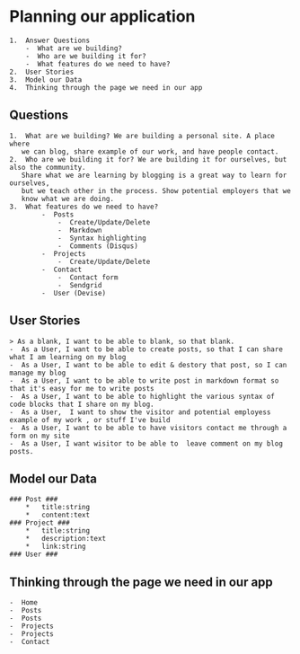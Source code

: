 # Planning our application
    1.  Answer Questions
        -  What are we building?
        -  Who are we building it for?
        -  What features do we need to have?
    2.  User Stories
    3.  Model our Data
    4.  Thinking through the page we need in our app
## Questions
    1.  What are we building? We are building a personal site. A place where
       we can blog, share example of our work, and have people contact.
    2.  Who are we building it for? We are building it for ourselves, but also the community.
       Share what we are learning by blogging is a great way to learn for ourselves,
       but we teach other in the process. Show potential employers that we
       know what we are doing.
    3.  What features do we need to have?
            -  Posts
                -  Create/Update/Delete
                -  Markdown
                -  Syntax highlighting
                -  Comments (Disqus)
            -  Projects
                -  Create/Update/Delete
            -  Contact
                -  Contact form
                -  Sendgrid
            -  User (Devise)
## User Stories
    > As a blank, I want to be able to blank, so that blank.
    -  As a User, I want to be able to create posts, so that I can share what I am learning on my blog
    -  As a User, I want to be able to edit & destory that post, so I can manage my blog
    -  As a User, I want to be able to write post in markdown format so that it's easy for me to write posts
    -  As a User, I want to be able to highlight the various syntax of code blocks that I share on my blog.
    -  As a User,  I want to show the visitor and potential employess example of my work , or stuff I've build
    -  As a User, I want to be able to have visitors contact me through a form on my site
    -  As a User, I want wisitor to be able to  leave comment on my blog posts.
## Model our Data
    ### Post ###
        *   title:string
        *   content:text
    ### Project ###
        *   title:string
        *   description:text
        *   link:string
    ### User ###
## Thinking through the page we need in our app
    -  Home
    -  Posts
    -  Posts
    -  Projects
    -  Projects
    -  Contact